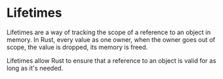 # Lifetimes

Lifetimes are a way of tracking the scope of a reference to an object in memory.
In Rust, every value as one owner, when the owner goes out of scope, the value is dropped, its memory is freed.

Lifetimes allow Rust to ensure that a reference to an object is valid for as long as it's needed.

